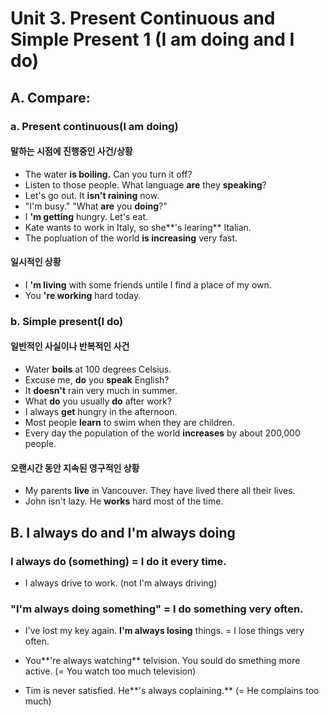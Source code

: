 # Unit 3. Present Continuous and Simple Present 1 (I am doing and I do)
## A. Compare:
### a. Present continuous(I am doing)
#### 말하는 시점에 진행중인 사건/상황
* The water **is boiling.** Can you turn it off?
* Listen to those people. What language **are** they **speaking**?
* Let's go out. It **isn't raining** now.
* "I'm busy." "What **are** you **doing**?"
* I **'m getting** hungry. Let's eat.
* Kate wants to work in Italy, so she**'s learing** Italian.
* The popluation of the world **is increasing** very fast.

#### 일시적인 상황
* I **'m living** with some friends untile I find a place of my own.
* You **'re working** hard today.

### b. Simple present(I do)
#### 일반적인 사실이나 반복적인 사건 
* Water **boils** at 100 degrees Celsius.
* Excuse me, **do** you **speak** English?
* It **doesn't** rain very much in summer.
* What **do** you usually **do** after work?
* I always **get** hungry in the afternoon.
* Most people **learn** to swim when they are children.
* Every day the population of the world **increases** by about 200,000 people.

#### 오랜시간 동안 지속된 영구적인 상황
* My parents **live** in Vancouver. They have lived there all their lives.
* John isn't lazy. He **works** hard most of the time. 

## B. I always do and I'm always doing
### I always do (something) = I do it every time.
* I always drive to work. (not I'm always driving)
### "I'm always doing something" = I do something very often.
* I've lost my key again. **I'm always losing** things. = I lose things very often.

* You**'re always watching** telvision. You sould do smething more active.
(= You watch too much television)

* Tim is never satisfied. He**'s always coplaining.** 
(= He complains too much)
